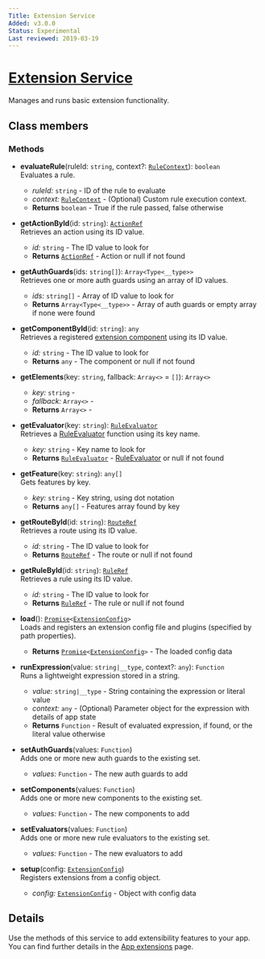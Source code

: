 ```yaml
---
Title: Extension Service
Added: v3.0.0
Status: Experimental
Last reviewed: 2019-03-19
---
```


# [Extension Service](../../../lib/extensions/src/lib/services/extension.service.ts "Defined in extension.service.ts")

Manages and runs basic extension functionality.

## Class members

### Methods

-   **evaluateRule**(ruleId: `string`, context?: [`RuleContext`](../../../lib/extensions/src/lib/config/rule.extensions.ts)): `boolean`<br/>
    Evaluates a rule.
    -   _ruleId:_ `string`  - ID of the rule to evaluate
    -   _context:_ [`RuleContext`](../../../lib/extensions/src/lib/config/rule.extensions.ts)  - (Optional) Custom rule execution context.
    -   **Returns** `boolean` - True if the rule passed, false otherwise
-   **getActionById**(id: `string`): [`ActionRef`](../../../lib/extensions/src/lib/config/action.extensions.ts)<br/>
    Retrieves an action using its ID value.
    -   _id:_ `string`  - The ID value to look for
    -   **Returns** [`ActionRef`](../../../lib/extensions/src/lib/config/action.extensions.ts) - Action or null if not found
-   **getAuthGuards**(ids: `string[]`): `Array<Type<__type>>`<br/>
    Retrieves one or more auth guards using an array of ID values.
    -   _ids:_ `string[]`  - Array of ID value to look for
    -   **Returns** `Array<Type<__type>>` - Array of auth guards or empty array if none were found
-   **getComponentById**(id: `string`): `any`<br/>
    Retrieves a registered [extension component](../../../lib/extensions/src/lib/services/component-register.service.ts) using its ID value.
    -   _id:_ `string`  - The ID value to look for
    -   **Returns** `any` - The component or null if not found
-   **getElements**(key: `string`, fallback: `Array<>` = `[]`): `Array<>`<br/>

    -   _key:_ `string`  - 
    -   _fallback:_ `Array<>`  - 
    -   **Returns** `Array<>` - 

-   **getEvaluator**(key: `string`): [`RuleEvaluator`](../../../lib/extensions/src/lib/config/rule.extensions.ts)<br/>
    Retrieves a [RuleEvaluator](../../../lib/extensions/src/lib/config/rule.extensions.ts) function using its key name.
    -   _key:_ `string`  - Key name to look for
    -   **Returns** [`RuleEvaluator`](../../../lib/extensions/src/lib/config/rule.extensions.ts) - [RuleEvaluator](../../../lib/extensions/src/lib/config/rule.extensions.ts) or null if not found
-   **getFeature**(key: `string`): `any[]`<br/>
    Gets features by key.
    -   _key:_ `string`  - Key string, using dot notation
    -   **Returns** `any[]` - Features array found by key
-   **getRouteById**(id: `string`): [`RouteRef`](../../../lib/extensions/src/lib/config/routing.extensions.ts)<br/>
    Retrieves a route using its ID value.
    -   _id:_ `string`  - The ID value to look for
    -   **Returns** [`RouteRef`](../../../lib/extensions/src/lib/config/routing.extensions.ts) - The route or null if not found
-   **getRuleById**(id: `string`): [`RuleRef`](../../../lib/extensions/src/lib/config/rule.extensions.ts)<br/>
    Retrieves a rule using its ID value.
    -   _id:_ `string`  - The ID value to look for
    -   **Returns** [`RuleRef`](../../../lib/extensions/src/lib/config/rule.extensions.ts) - The rule or null if not found
-   **load**(): [`Promise`](https://developer.mozilla.org/en-US/docs/Web/JavaScript/Guide/Using_promises)`<`[`ExtensionConfig`](../../../lib/extensions/src/lib/config/extension.config.ts)`>`<br/>
    Loads and registers an extension config file and plugins (specified by path properties).
    -   **Returns** [`Promise`](https://developer.mozilla.org/en-US/docs/Web/JavaScript/Guide/Using_promises)`<`[`ExtensionConfig`](../../../lib/extensions/src/lib/config/extension.config.ts)`>` - The loaded config data
-   **runExpression**(value: `string|__type`, context?: `any`): `Function`<br/>
    Runs a lightweight expression stored in a string.
    -   _value:_ `string|__type`  - String containing the expression or literal value
    -   _context:_ `any`  - (Optional) Parameter object for the expression with details of app state
    -   **Returns** `Function` - Result of evaluated expression, if found, or the literal value otherwise
-   **setAuthGuards**(values: `Function`)<br/>
    Adds one or more new auth guards to the existing set.
    -   _values:_ `Function`  - The new auth guards to add
-   **setComponents**(values: `Function`)<br/>
    Adds one or more new components to the existing set.
    -   _values:_ `Function`  - The new components to add
-   **setEvaluators**(values: `Function`)<br/>
    Adds one or more new rule evaluators to the existing set.
    -   _values:_ `Function`  - The new evaluators to add
-   **setup**(config: [`ExtensionConfig`](../../../lib/extensions/src/lib/config/extension.config.ts))<br/>
    Registers extensions from a config object.
    -   _config:_ [`ExtensionConfig`](../../../lib/extensions/src/lib/config/extension.config.ts)  - Object with config data

## Details

Use the methods of this service to add extensibility features to your app. You can find further
details in the [App extensions](../../user-guide/app-extensions.md) page.
